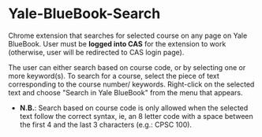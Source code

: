 # Yale-BlueBook-Search
Chrome extension that searches for selected course on any page on Yale BlueBook. User must be **logged into CAS** for the extension to work (otherwise, user will be redirected to CAS login page).

The user can either search based on course code, or by selecting one or more keyword(s). To search for a course, select the piece of text corresponding to the course number/ keywords. Right-click on the selected text and choose "Search in Yale BlueBook" from the menu that appears.

* **N.B.**: Search based on course code is only allowed when the selected text follow the correct syntax, ie, an 8 letter code with a space between the first 4 and the last 3 characters (e.g.: CPSC 100).